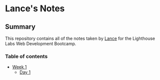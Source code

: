 # Lance's Notes


## Summary 

This repository contains all of the notes taken by [Lance](https://github.com/lancey1) for the Lighthouse Labs Web Development Bootcamp.

### Table of contents
* [Week 1](/Week_1)
  * [Day 1](/Week_1/Day_1)